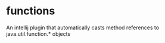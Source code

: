 # functions
An intellij plugin that automatically casts method references to java.util.function.* objects
